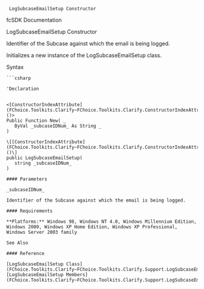 ﻿     LogSubcaseEmailSetup Constructor                                                   

fcSDK Documentation

LogSubcaseEmailSetup Constructor

Identifier of the Subcase against which the email is being logged.

Initializes a new instance of the LogSubcaseEmailSetup class.

Syntax

```vbnet
```csharp

'Declaration
 

<[ConstructorIndexAttribute](FChoice.Toolkits.Clarify~FChoice.Toolkits.Clarify.ConstructorIndexAttribute.md)()>
Public Function New( _
   ByVal _subcaseIDNum_ As String _
)

\[[ConstructorIndexAttribute](FChoice.Toolkits.Clarify~FChoice.Toolkits.Clarify.ConstructorIndexAttribute.md)()\]
public LogSubcaseEmailSetup( 
   string _subcaseIDNum_
)

#### Parameters

_subcaseIDNum_

Identifier of the Subcase against which the email is being logged.

#### Requirements

**Platforms:** Windows 98, Windows NT 4.0, Windows Millennium Edition, Windows 2000, Windows XP Home Edition, Windows XP Professional, Windows Server 2003 family

See Also

#### Reference

[LogSubcaseEmailSetup Class](FChoice.Toolkits.Clarify~FChoice.Toolkits.Clarify.Support.LogSubcaseEmailSetup.md)  
[LogSubcaseEmailSetup Members](FChoice.Toolkits.Clarify~FChoice.Toolkits.Clarify.Support.LogSubcaseEmailSetup_members.md)